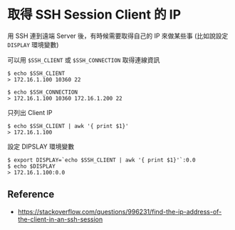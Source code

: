 # 取得 SSH Session Client 的 IP


用 SSH 連到遠端 Server 後，有時候需要取得自己的 IP 來做某些事 (比如說設定 `DISPLAY` 環境變數)

<!--more-->

可以用 `$SSH_CLIENT` 或 `$SSH_CONNECTION` 取得連線資訊

```shell
$ echo $SSH_CLIENT
> 172.16.1.100 10360 22
```

```shell
$ echo $SSH_CONNECTION
> 172.16.1.100 10360 172.16.1.200 22
```

只列出 Client IP

```shell
$ echo $SSH_CLIENT | awk '{ print $1}'
> 172.16.1.100
```

設定 DIPSLAY 環境變數

```shell
$ export DISPLAY=`echo $SSH_CLIENT | awk '{ print $1}'`:0.0
$ echo $DISPLAY
> 172.16.1.100:0.0
```

## Reference
- https://stackoverflow.com/questions/996231/find-the-ip-address-of-the-client-in-an-ssh-session
